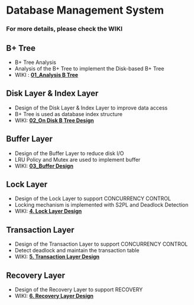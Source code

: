 # Database Management System
### For more details, please check the WIKI

## B+ Tree
  - B+ Tree Analysis
  - Analysis of the B+ Tree to implement the Disk-based B+ Tree
  - WIKI : **[01_Analysis B Tree](https://github.com/youngSSS/DBMS-original/wiki/01_Analysis-B--Tree)**

## Disk Layer & Index Layer
  - Design of the Disk Layer & Index Layer to improve data access
  - B+ Tree is used as database index structure
  - WIKI: **[02_On Disk B Tree Design](https://github.com/youngSSS/DBMS-original/wiki/02_On-Disk-B--Tree-Design)**
  
## Buffer Layer
  - Design of the Buffer Layer to reduce disk I/O
  - LRU Policy and Mutex are used to implement buffer
  - WIKI: **[03_Buffer Design](https://github.com/youngSSS/DBMS-original/wiki/03_Buffer-Design)**

## Lock Layer
  - Design of the Lock Layer to support CONCURRENCY CONTROL
  - Locking mechanism is implemented with S2PL and Deadlock Detection
  - WIKI: **[4. Lock Layer Design](https://github.com/youngSSS/DBMS/wiki/4.-Lock-Layer-Design)**

## Transaction Layer
  - Design of the Transaction Layer to support CONCURRENCY CONTROL
  - Detect deadlock and maintain the transaction table
  - WIKI: **[5. Transaction Layer Design](https://github.com/youngSSS/DBMS/wiki/5.-Transaction-Layer-Design)**

## Recovery Layer
  - Design of the Recovery Layer to support RECOVERY
  - WIKI: **[6. Recovery Layer Design](https://github.com/youngSSS/DBMS/wiki/6.-Recovery-Layer-Design)**
